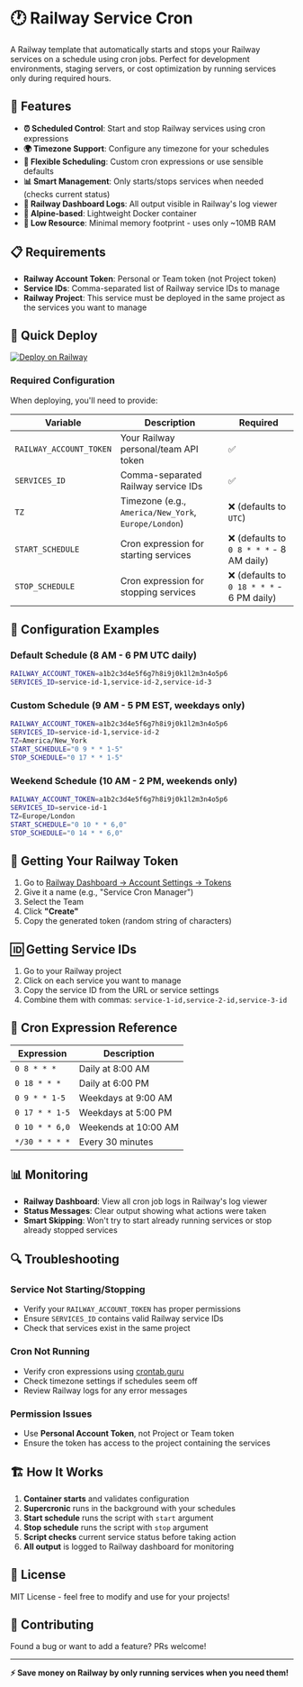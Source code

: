 # 🕐 Railway Service Cron

A Railway template that automatically starts and stops your Railway services on a schedule using cron jobs. Perfect for development environments, staging servers, or cost optimization by running services only during required hours.

## 🚀 Features

- **⏰ Scheduled Control**: Start and stop Railway services using cron expressions
- **🌍 Timezone Support**: Configure any timezone for your schedules
- **🔧 Flexible Scheduling**: Custom cron expressions or use sensible defaults
- **📊 Smart Management**: Only starts/stops services when needed (checks current status)
- **📝 Railway Dashboard Logs**: All output visible in Railway's log viewer
- **🐳 Alpine-based**: Lightweight Docker container
- **💾 Low Resource**: Minimal memory footprint - uses only ~10MB RAM

## 📋 Requirements

- **Railway Account Token**: Personal or Team token (not Project token)
- **Service IDs**: Comma-separated list of Railway service IDs to manage
- **Railway Project**: This service must be deployed in the same project as the services you want to manage

## 🎯 Quick Deploy

[![Deploy on Railway](https://railway.com/button.svg)](https://railway.com/deploy/railway-service-cron?referralCode=hbN2rY)

### Required Configuration

When deploying, you'll need to provide:

| Variable                | Description                                          | Required                                  |
| ----------------------- | ---------------------------------------------------- | ----------------------------------------- |
| `RAILWAY_ACCOUNT_TOKEN` | Your Railway personal/team API token                 | ✅                                        |
| `SERVICES_ID`           | Comma-separated Railway service IDs                  | ✅                                        |
| `TZ`                    | Timezone (e.g., `America/New_York`, `Europe/London`) | ❌ (defaults to `UTC`)                     |
| `START_SCHEDULE`        | Cron expression for starting services                | ❌ (defaults to `0 8 * * *` - 8 AM daily)  |
| `STOP_SCHEDULE`         | Cron expression for stopping services                | ❌ (defaults to `0 18 * * *` - 6 PM daily) |

## 🔧 Configuration Examples

### Default Schedule (8 AM - 6 PM UTC daily)

```bash
RAILWAY_ACCOUNT_TOKEN=a1b2c3d4e5f6g7h8i9j0k1l2m3n4o5p6
SERVICES_ID=service-id-1,service-id-2,service-id-3
```

### Custom Schedule (9 AM - 5 PM EST, weekdays only)

```bash
RAILWAY_ACCOUNT_TOKEN=a1b2c3d4e5f6g7h8i9j0k1l2m3n4o5p6
SERVICES_ID=service-id-1,service-id-2
TZ=America/New_York
START_SCHEDULE="0 9 * * 1-5"
STOP_SCHEDULE="0 17 * * 1-5"
```

### Weekend Schedule (10 AM - 2 PM, weekends only)

```bash
RAILWAY_ACCOUNT_TOKEN=a1b2c3d4e5f6g7h8i9j0k1l2m3n4o5p6
SERVICES_ID=service-id-1
TZ=Europe/London
START_SCHEDULE="0 10 * * 6,0"
STOP_SCHEDULE="0 14 * * 6,0"
```

## 🔑 Getting Your Railway Token

1. Go to [Railway Dashboard → Account Settings → Tokens](https://railway.app/account/tokens)
2. Give it a name (e.g., "Service Cron Manager")
3. Select the Team
4. Click **"Create"**
5. Copy the generated token (random string of characters)

## 🆔 Getting Service IDs

1. Go to your Railway project
2. Click on each service you want to manage
3. Copy the service ID from the URL or service settings
4. Combine them with commas: `service-1-id,service-2-id,service-3-id`

## 📅 Cron Expression Reference

| Expression     | Description          |
| -------------- | -------------------- |
| `0 8 * * *`    | Daily at 8:00 AM     |
| `0 18 * * *`   | Daily at 6:00 PM     |
| `0 9 * * 1-5`  | Weekdays at 9:00 AM  |
| `0 17 * * 1-5` | Weekdays at 5:00 PM  |
| `0 10 * * 6,0` | Weekends at 10:00 AM |
| `*/30 * * * *` | Every 30 minutes     |

## 📊 Monitoring

- **Railway Dashboard**: View all cron job logs in Railway's log viewer
- **Status Messages**: Clear output showing what actions were taken
- **Smart Skipping**: Won't try to start already running services or stop already stopped services

## 🔍 Troubleshooting

### Service Not Starting/Stopping
- Verify your `RAILWAY_ACCOUNT_TOKEN` has proper permissions
- Ensure `SERVICES_ID` contains valid Railway service IDs
- Check that services exist in the same project

### Cron Not Running
- Verify cron expressions using [crontab.guru](https://crontab.guru)
- Check timezone settings if schedules seem off
- Review Railway logs for any error messages

### Permission Issues
- Use **Personal Account Token**, not Project or Team token
- Ensure the token has access to the project containing the services

## 🏗️ How It Works

1. **Container starts** and validates configuration
2. **Supercronic** runs in the background with your schedules
3. **Start schedule** runs the script with `start` argument
4. **Stop schedule** runs the script with `stop` argument
5. **Script checks** current service status before taking action
6. **All output** is logged to Railway dashboard for monitoring

## 📄 License

MIT License - feel free to modify and use for your projects!

## 🤝 Contributing

Found a bug or want to add a feature? PRs welcome!

---

**⚡ Save money on Railway by only running services when you need them!**